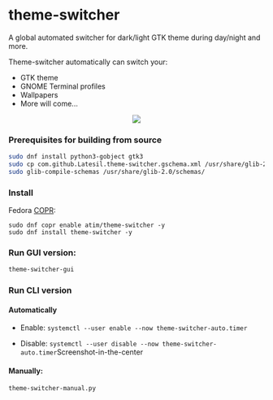 # theme-switcher

A global automated switcher for dark/light GTK theme during day/night and more.

Theme-switcher automatically can switch your:

- GTK theme
- GNOME Terminal profiles
- Wallpapers
- More will come...
<p align="center">
  <img src="https://raw.githubusercontent.com/Latesil/theme-switcher/master/theme-switcher-screenshot-1.png" style="max-width:666px;">
</p>

### Prerequisites for building from source

```sh
sudo dnf install python3-gobject gtk3
sudo cp com.github.Latesil.theme-switcher.gschema.xml /usr/share/glib-2.0/schemas/
sudo glib-compile-schemas /usr/share/glib-2.0/schemas/
```

### Install

Fedora [COPR](https://copr.fedorainfracloud.org/coprs/atim/theme-switcher/):

```
sudo dnf copr enable atim/theme-switcher -y
sudo dnf install theme-switcher -y
```

### Run GUI version:

```sh
theme-switcher-gui
```

### Run CLI version

#### Automatically

- Enable: `systemctl --user enable --now theme-switcher-auto.timer`

- Disable: `systemctl --user disable --now theme-switcher-auto.timer`Screenshot-in-the-center

#### Manually:

```sh
theme-switcher-manual.py
```
